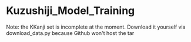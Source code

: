 # Kuzushiji_Model_Training
Note: the KKanji set is incomplete at the moment. Download it yourself via download_data.py because Github won't host the tar
